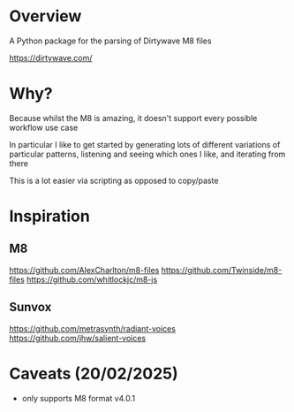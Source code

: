 # Overview

A Python package for the parsing of Dirtywave M8 files

https://dirtywave.com/

# Why?

Because whilst the M8 is amazing, it doesn't support every possible workflow use case

In particular I like to get started by generating lots of different variations of particular patterns, listening and seeing which ones I like, and iterating from there

This is a lot easier via scripting as opposed to copy/paste

# Inspiration

## M8

https://github.com/AlexCharlton/m8-files
https://github.com/Twinside/m8-files
https://github.com/whitlockjc/m8-js

## Sunvox

https://github.com/metrasynth/radiant-voices
https://github.com/jhw/salient-voices

# Caveats (20/02/2025)

- only supports M8 format v4.0.1
